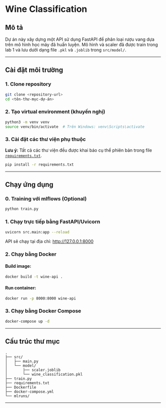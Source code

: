 # Wine Classification 

## Mô tả
Dự án này xây dựng một API sử dụng FastAPI để phân loại rượu vang dựa trên mô hình học máy đã huấn luyện. Mô hình và scaler đã được train trong lab 1 và lưu dưới dạng file `.pkl` và `.joblib` trong `src/model/`.

---

## Cài đặt môi trường

### 1. Clone repository
```sh
git clone <repository-url>
cd <tên-thư-mục-dự-án>
```

### 2. Tạo virtual environment (khuyến nghị)
```sh
python3 -m venv venv
source venv/bin/activate  # Trên Windows: venv\Scripts\activate
```

### 3. Cài đặt các thư viện phụ thuộc
**Lưu ý:** Tất cả các thư viện đều được khai báo cụ thể phiên bản trong file [`requirements.txt`](requirements.txt).  

```sh
pip install -r requirements.txt
```

---

## Chạy ứng dụng

### 0. Training với mlflows (Optional)

```sh
python train.py
```

### 1. Chạy trực tiếp bằng FastAPI/Uvicorn

```sh
uvicorn src.main:app --reload
```
API sẽ chạy tại địa chỉ: http://127.0.0.1:8000 

### 2. Chạy bằng Docker

#### Build image:
```sh
docker build -t wine-api .
```

#### Run container:
```sh
docker run -p 8000:8000 wine-api
```

### 3. Chạy bằng Docker Compose

```sh
docker-compose up -d
```

---

## Cấu trúc thư mục

```
.
├── src/
│   ├── main.py
│   └── model/
│       ├── scaler.joblib
│       └── wine_classification.pkl
├── train.py
├── requirements.txt
├── Dockerfile
├── docker-compose.yml
└── mlruns/
```

---